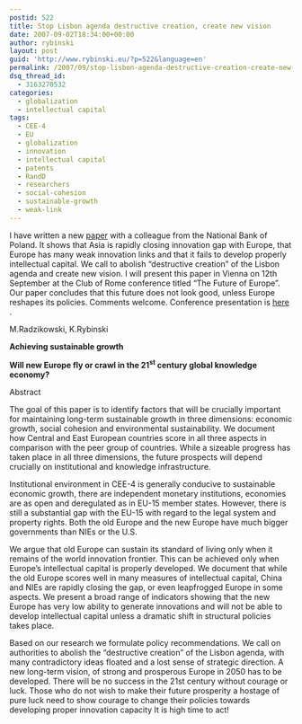 ```yaml
---
postid: 522
title: Stop Lisbon agenda destructive creation, create new vision
date: 2007-09-02T18:34:00+00:00
author: rybinski
layout: post
guid: 'http://www.rybinski.eu/?p=522&language=en'
permalink: /2007/09/stop-lisbon-agenda-destructive-creation-create-new-vision/
dsq_thread_id:
  - 3163270532
categories:
  - globalization
  - intellectual capital
tags:
  - CEE-4
  - EU
  - globalization
  - innovation
  - intellectual capital
  - patents
  - RandD
  - researchers
  - social-cohesion
  - sustainable-growth
  - weak-link
---
```

I have written a new [paper](http://www.rybinski.eu/resources/non-modules.d/dispatcher/dispatch.php?id=2279) with a colleague from the National Bank of Poland. It shows that Asia is rapidly closing innovation gap with Europe, that Europe has many weak innovation links and that it fails to develop properly intellectual capital. We call to abolish “destructive creation” of the Lisbon agenda and create new vision. I will present this paper in Vienna on 12th September at the Club of Rome conference titled “The Future of Europe”. Our paper concludes that this future does not look good, unless Europe reshapes its policies. Comments welcome. Conference presentation is [here](/uploads/rr_vienna_presentation_070913_final.ppt) . 

M.Radzikowski, K.Rybinski

**Achieving sustainable growth**

**Will new Europe fly or crawl in the 21<sup>st</sup> century global knowledge economy?**

Abstract

The goal of this paper is to identify factors that will be crucially important for maintaining long-term sustainable growth in three dimensions: economic growth, social cohesion and environmental sustainability. We document how Central and East European countries score in all three aspects in comparison with the peer group of countries. While a sizeable progress has taken place in all three dimensions, the future prospects will depend crucially on institutional and knowledge infrastructure.

Institutional environment in CEE-4 is generally conducive to sustainable economic growth, there are independent monetary institutions, economies are as open and deregulated as in EU-15 member states. However, there is still a substantial gap with the EU-15 with regard to the legal system and property rights. Both the old Europe and the new Europe have much bigger governments than NIEs or the U.S.

We argue that old Europe can sustain its standard of living only when it remains of the world innovation frontier. This can be achieved only when Europe’s intellectual capital is properly developed. We document that while the old Europe scores well in many measures of intellectual capital, China and NIEs are rapidly closing the gap, or even leapfrogged Europe in some aspects. We present a broad range of indicators showing that the new Europe has very low ability to generate innovations and will not be able to develop intellectual capital unless a dramatic shift in structural policies takes place.

Based on our research we formulate policy recommendations. We call on authorities to abolish the “destructive creation” of the Lisbon agenda, with many contradictory ideas floated and a lost sense of strategic direction. A new long-term vision, of strong and prosperous Europe in 2050 has to be developed. There will be no success in the 21st century without courage or luck. Those who do not wish to make their future prosperity a hostage of pure luck need to show courage to change their policies towards developing proper innovation capacity It is high time to act!
